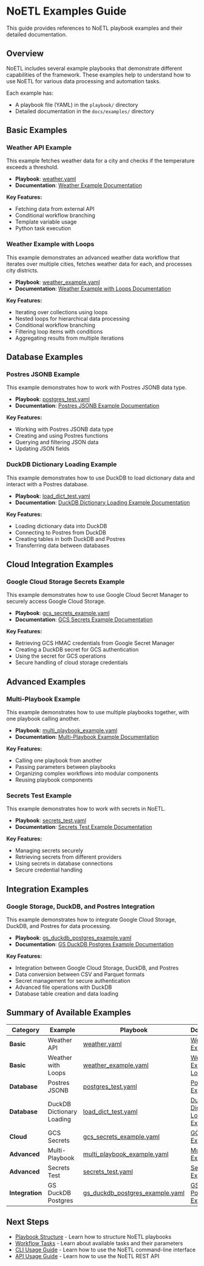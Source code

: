 # NoETL Examples Guide

This guide provides references to NoETL playbook examples and their detailed documentation.

## Overview

NoETL includes several example playbooks that demonstrate different capabilities of the framework. These examples help to understand how to use NoETL for various data processing and automation tasks.

Each example has:
- A playbook file (YAML) in the `playbook/` directory
- Detailed documentation in the `docs/examples/` directory

## Basic Examples

### Weather API Example

This example fetches weather data for a city and checks if the temperature exceeds a threshold.

- **Playbook**: [weather.yaml](../examples/weather/weather_example.yaml)
- **Documentation**: [Weather Example Documentation](examples/weather_example.md)

**Key Features:**
- Fetching data from external API
- Conditional workflow branching
- Template variable usage
- Python task execution

### Weather Example with Loops

This example demonstrates an advanced weather data workflow that iterates over multiple cities, fetches weather data for each, and processes city districts.

- **Playbook**: [weather_example.yaml](../examples/weather/weather_loop_example.yaml)
- **Documentation**: [Weather Example with Loops Documentation](examples/weather_loop_example.md)

**Key Features:**
- Iterating over collections using loops
- Nested loops for hierarchical data processing
- Conditional workflow branching
- Filtering loop items with conditions
- Aggregating results from multiple iterations

## Database Examples

### Postres JSONB Example

This example demonstrates how to work with Postres JSONB data type.

- **Playbook**: [postgres_test.yaml](../examples/postgres/postgres_test.yaml)
- **Documentation**: [Postres JSONB Example Documentation](examples/postgres_test_example.md)

**Key Features:**
- Working with Postres JSONB data type
- Creating and using Postres functions
- Querying and filtering JSON data
- Updating JSON fields

### DuckDB Dictionary Loading Example

This example demonstrates how to use DuckDB to load dictionary data and interact with a Postres database.

- **Playbook**: [load_dict_test.yaml](../examples/duckdb/load_dict_test.yaml)
- **Documentation**: [DuckDB Dictionary Loading Example Documentation](examples/load_dict_test_example.md)

**Key Features:**
- Loading dictionary data into DuckDB
- Connecting to Postres from DuckDB
- Creating tables in both DuckDB and Postres
- Transferring data between databases

## Cloud Integration Examples

### Google Cloud Storage Secrets Example

This example demonstrates how to use Google Cloud Secret Manager to securely access Google Cloud Storage.

- **Playbook**: [gcs_secrets_example.yaml](../examples/google_secret_manager/gcs_secrets_example.yaml)
- **Documentation**: [GCS Secrets Example Documentation](examples/gcs_secrets_example.md)

**Key Features:**
- Retrieving GCS HMAC credentials from Google Secret Manager
- Creating a DuckDB secret for GCS authentication
- Using the secret for GCS operations
- Secure handling of cloud storage credentials

## Advanced Examples

### Multi-Playbook Example

This example demonstrates how to use multiple playbooks together, with one playbook calling another.

- **Playbook**: [multi_playbook_example.yaml](../examples/batch/multi_playbook_example.yaml)
- **Documentation**: [Multi-Playbook Example Documentation](examples/multi_playbook_example.md)

**Key Features:**
- Calling one playbook from another
- Passing parameters between playbooks
- Organizing complex workflows into modular components
- Reusing playbook components

### Secrets Test Example

This example demonstrates how to work with secrets in NoETL.

- **Playbook**: [secrets_test.yaml](../examples/google_secret_manager/secrets_test.yaml)
- **Documentation**: [Secrets Test Example Documentation](examples/secrets_test_example.md)

**Key Features:**
- Managing secrets securely
- Retrieving secrets from different providers
- Using secrets in database connections
- Secure credential handling

## Integration Examples

### Google Storage, DuckDB, and Postres Integration

This example demonstrates how to integrate Google Cloud Storage, DuckDB, and Postres for data processing.

- **Playbook**: [gs_duckdb_postgres_example.yaml](../examples/duckdb/gs_duckdb_postgres_example.yaml)
- **Documentation**: [GS DuckDB Postgres Example Documentation](examples/gs_duckdb_postgres_example.md)

**Key Features:**
- Integration between Google Cloud Storage, DuckDB, and Postres
- Data conversion between CSV and Parquet formats
- Secret management for secure authentication
- Advanced file operations with DuckDB
- Database table creation and data loading



## Summary of Available Examples

| Category | Example | Playbook | Documentation |
|----------|---------|----------|--------------|
| **Basic** | Weather API | [weather.yaml](../examples/weather/weather_example.yaml) | [Weather Example](examples/weather_example.md) |
| **Basic** | Weather with Loops | [weather_example.yaml](../examples/weather/weather_loop_example.yaml) | [Weather Example with Loops](examples/weather_loop_example.md) |
| **Database** | Postres JSONB | [postgres_test.yaml](../examples/postgres/postgres_test.yaml) | [Postres JSONB Example](examples/postgres_test_example.md) |
| **Database** | DuckDB Dictionary Loading | [load_dict_test.yaml](../examples/duckdb/load_dict_test.yaml) | [DuckDB Dictionary Loading Example](examples/load_dict_test_example.md) |
| **Cloud** | GCS Secrets | [gcs_secrets_example.yaml](../examples/google_secret_manager/gcs_secrets_example.yaml) | [GCS Secrets Example](examples/gcs_secrets_example.md) |
| **Advanced** | Multi-Playbook | [multi_playbook_example.yaml](../examples/batch/multi_playbook_example.yaml) | [Multi-Playbook Example](examples/multi_playbook_example.md) |
| **Advanced** | Secrets Test | [secrets_test.yaml](../examples/google_secret_manager/secrets_test.yaml) | [Secrets Test Example](examples/secrets_test_example.md) |
| **Integration** | GS DuckDB Postgres | [gs_duckdb_postgres_example.yaml](../examples/duckdb/gs_duckdb_postgres_example.yaml) | [GS DuckDB Postgres Example](examples/gs_duckdb_postgres_example.md) |

## Next Steps

- [Playbook Structure](playbook_structure.md) - Learn how to structure NoETL playbooks
- [Workflow Tasks](action_type.md) - Learn about available tasks and their parameters
- [CLI Usage Guide](cli_usage.md) - Learn how to use the NoETL command-line interface
- [API Usage Guide](api_usage.md) - Learn how to use the NoETL REST API
